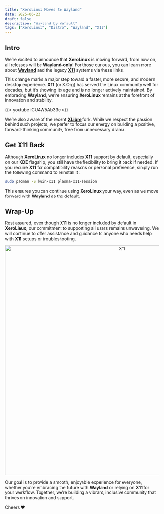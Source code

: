 ```yaml
---
title: "XeroLinux Moves to Wayland"
date: 2025-06-23
draft: false
description: "Wayland by default"
tags: ["XeroLinux", "Distro", "Wayland", "X11"]
---
```

## Intro

We’re excited to announce that **XeroLinux** is moving forward, from now on, all releases will be **Wayland-only**! For those curious, you can learn more about [**Wayland**](https://wayland.freedesktop.org) and the legacy [**X11**](https://en.wikipedia.org/wiki/X_Window_System) systems via these links.

This change marks a major step toward a faster, more secure, and modern desktop experience. **X11** (or X.Org) has served the Linux community well for decades, but it’s showing its age and is no longer actively maintained. By embracing **Wayland**, we’re ensuring **XeroLinux** remains at the forefront of innovation and stability.

{{< youtube iCU4W5Ab33c >}}

We’re also aware of the recent [**XLibre**](https://github.com/X11Libre/xserver) fork. While we respect the passion behind such projects, we prefer to focus our energy on building a positive, forward-thinking community, free from unnecessary drama.

## Get X11 Back

Although **XeroLinux** no longer includes **X11** support by default, especially on our **KDE** flagship, you still have the flexibility to bring it back if needed. If you require **X11** for compatibility reasons or personal preference, simply run the following command to reinstall it :

```Bash
sudo pacman -S kwin-x11 plasma-x11-session
```

This ensures you can continue using **XeroLinux** your way, even as we move forward with **Wayland** as the default.

## Wrap-Up

Rest assured, even though **X11** is no longer included by default in **XeroLinux**, our commitment to supporting all users remains unwavering. We will continue to offer assistance and guidance to anyone who needs help with **X11** setups or troubleshooting.

<p align="center">
    <img width="750" src="https://i.imgur.com/FeBe8gQ.png" alt="X11">
</p>

Our goal is to provide a smooth, enjoyable experience for everyone, whether you’re embracing the future with **Wayland** or relying on **X11** for your workflow. Together, we’re building a vibrant, inclusive community that thrives on innovation and support.

Cheers :heart:
